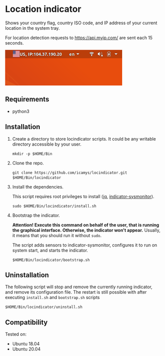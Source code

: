 # Location indicator

Shows your country flag, country ISO code, and IP address of your current location in the system tray.

For location detection requests to https://api.myip.com/ are sent each 15 seconds.

![example of indicator](./image.png)

## Requirements

* python3

## Installation

1. Create a directory to store locindicator scripts. It could be any writable directory accessible by your user.

    ```shell script
    mkdir -p $HOME/Bin
    ```

2. Clone the repo.

    ```shell
    git clone https://github.com/icamys/locindicator.git $HOME/Bin/locindicator
    ```

3. Install the dependencies.

   This script requires root privileges to install ([jq](https://github.com/stedolan/jq),
   [indicator-sysmonitor](https://github.com/fossfreedom/indicator-sysmonitor)).

    ```shell
    sudo $HOME/Bin/locindicator/install.sh
    ```

4. Bootstrap the indicator. 

    **Attention! Execute this command on behalf of the user, that is running the graphical interface. 
    Otherwise, the indicator won't appear.** Usually, it means that you should run it without `sudo`.

    The script adds sensors to indicator-sysmonitor, configures it to run on system start, and starts the indicator.

    ```shell
    $HOME/Bin/locindicator/bootstrap.sh
    ```

## Uninstallation

The following script will stop and remove the currently running indicator, and remove its configuration file.
The restart is still possible with after executing `install.sh` and `bootstrap.sh` scripts

```
$HOME/Bin/locindicator/uninstall.sh
```

## Compatibility

Tested on:
- Ubuntu 18.04
- Ubuntu 20.04
